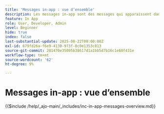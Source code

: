 ```yaml
---
title: 'Messages in-app : vue d’ensemble'
description: Les messages in-app sont des messages qui apparaissent dans une application lorsque l’utilisateur l’utilise activement. Il s’agit de messages de type recouvrement qui se trouvent sur le dessus de votre application. Elles ne s'affichent pas sur l'écran de verrouillage ou à l'extérieur de l'application, mais sous forme de bannières, de fenêtres contextuelles ou de petites cartes lorsque l'utilisateur explore l'application.
feature: In App
role: User, Developer, Admin
level: Beginner
hide: true
index: false
last-substantial-update: 2025-08-22T00:00:00Z
exl-id: 679fd26a-f6e9-4130-973f-8c0e1353c813
source-git-commit: 201470e35095b38617d1a1bb5d7b16c1e60f431e
workflow-type: tm+mt
source-wordcount: '62'
ht-degree: 9%

---
```


# Messages in-app : vue d’ensemble

{{$include /help/_ajo-main/_includes/inc-in-app-messages-overview.md}}
